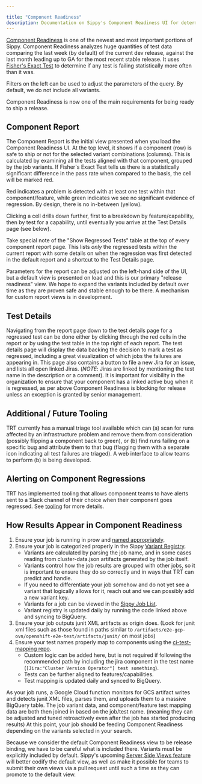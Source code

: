 ```yaml
---

title: "Component Readiness"
description: Documentation on Sippy's Component Readiness UI for determining our ability to ship a release.
---
```


[Component Readiness](https://sippy.dptools.openshift.org/sippy-ng/component_readiness/main) is one of the newest and most important portions of Sippy. Component Readiness analyzes huge quantities of test data comparing the last week (by default) of the current dev release, against the last month leading up to GA for the most recent stable release. It uses [Fisher's Exact Test](https://en.wikipedia.org/wiki/Fisher%27s_exact_test) to determine if any test is failing statistically more often than it was.

Filters on the left can be used to adjust the parameters of the query. By default, we do not include all variants.

Component Readiness is now one of the main requirements for being ready to ship a release.

## Component Report

The Component Report is the initial view presented when you load the Component Readiness UI. At the top level, it shows if a component (row) is safe to ship or not for the selected variant combinations (columns). This is calculated by examining all the tests aligned with that component, grouped by the job variants. If Fisher's Exact Test tells us there is a statistically significant difference in the pass rate when compared to the basis, the cell will be marked red.

Red indicates a problem is detected with at least one test within that component/feature, while green indicates we see no significant evidence of regression. By design, there is no in-between (yellow).

Clicking a cell drills down further, first to a breakdown by feature/capability, then by test for a capability, until eventually you arrive at the Test Details page (see below).

Take special note of the "Show Regressed Tests" table at the top of every component report page. This lists *only* the regressed tests within the current report with some details on when the regression was first detected in the default report and a shortcut to the Test Details page.

Parameters for the report can be adjusted on the left-hand side of the UI, but a default view is presented on load and this is our primary "release readiness" view. We hope to expand the variants included by default over time as they are proven safe and stable enough to be there. A mechanism for custom report views is in development.

## Test Details

Navigating from the report page down to the test details page for a regressed test can be done either by clicking through the red cells in the report or by using the test table in the top right of each report. The test details page will display the data backing the decision to mark a test as regressed, including a great visualization of which jobs the failures are appearing in. This page also contains a button to file a new Jira for an issue, and lists all open linked Jiras. (*NOTE*: Jiras are linked by mentioning the test name in the description or a comment). It is important for visibility in the organization to ensure that your component has a linked active bug when it is regressed, as per above Component Readiness is blocking for release unless an exception is granted by senior management.

## Additional / Future Tooling

TRT currently has a manual triage tool available which can (a) scan for runs affected by an infrastructure problem and remove them from consideration (possibly flipping a component back to green), or (b) find runs failing on a specific bug and attribute them to that bug (flagging them with a separate icon indicating all test failures are triaged). A web interface to allow teams to perform (b) is being developed.

## Alerting on Component Regressions

TRT has implemented tooling that allows component teams to have alerts sent to a Slack channel of their choice when their component goes regressed. See [tooling](../tooling/) for more details.

## How Results Appear in Component Readiness

  1. Ensure your job is running in prow and [named appropriately](/docs/how-tos/naming-your-ci-jobs/).
  1. Ensure your job is categorized properly in the Sippy [Variant Registry](https://github.com/openshift/sippy/tree/master/pkg/variantregistry).
      * Variants are calculated by parsing the job name, and in some cases reading from cluster-data.json artifacts generated by the job itself.
      * Variants control how the job results are grouped with other jobs, so it is important to ensure they do so correctly and in ways that TRT can predict and handle.
      * If you need to differentiate your job somehow and do not yet see a variant that logically allows for it, reach out and we can possibly add a new variant key.
      * Variants for a job can be viewed in the [Sippy Job List](https://sippy.dptools.openshift.org/sippy-ng/jobs/4.17).
      * Variant registry is updated daily by running the code linked above and syncing to BigQuery.
  1. Ensure your job outputs junit XML artifacts as origin does. (Look for junit xml files such as those found in paths similar to `/artifacts/e2e-gcp-ovn/openshift-e2e-test/artifacts/junit/` on most jobs)
  1. Ensure your test names properly map to components using the [ci-test-mapping repo](https://github.com/openshift-eng/ci-test-mapping).
      * Custom logic can be added here, but is not required if following the recommended path by including the jira component in the test name (`[Jira:"Cluster Version Operator"] test something`).
      * Tests can be further aligned to features/capabilities.
      * Test mapping is updated daily and synced to BigQuery.


As your job runs, a Google Cloud function monitors for GCS artifact writes and detects junit XML files, parses them, and uploads them to a massive BigQuery table. The job variant data, and component/feature test mapping data are both then joined in based on the job/test name. (meaning they can be adjusted and tuned retroactively even after the job has started producing results) At this point, your job should be feeding Component Readiness depending on the variants selected in your search.

Because we consider the default Component Readiness view to be release binding, we have to be careful what is included there. Variants must be explicitly included by default. Sippy's upcoming [Server Side Views feature](https://issues.redhat.com/browse/TRT-1574) will better codify the default view, as well as make it possible for teams to submit their own views via a pull request until such a time as they can promote to the default view.
